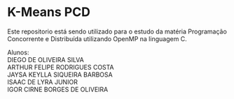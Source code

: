 # K-Means PCD

Este repositorio está sendo utilizado para o estudo da matéria Programação Concorrente e Distribuída utilizando OpenMP na linguagem C.

Alunos:<br/> 
DIEGO DE OLIVEIRA SILVA<br/>
ARTHUR FELIPE RODRIGUES COSTA<br/>
JAYSA KEYLLA SIQUEIRA BARBOSA<br/>
ISAAC DE LYRA JUNIOR<br/>
IGOR CIRNE BORGES DE OLIVEIRA<br/>

